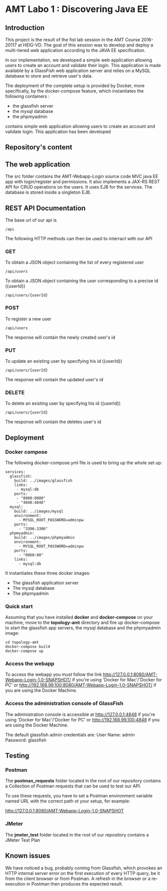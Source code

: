 # AMT Labo 1 : Discovering Java EE 

## Introduction

This project is the result of the fist lab session in the AMT Course 2016-20117 at HEIG-VD. The goal of this session was to develop and deploy a multi-tiered web application according to the JAVA EE specification.

In our implementation, we developed a simple web application allowing users to create an account and validate their login. This application is made available by a GlassFish web application server and relies on a MySQL database to store and retrieve user's data.

The deployment of the complete setup is provided by Docker, more specifically, by the docker-compose feature, which instantiates the following containers :
* the glassfish server 
* the mysql database
* the phpmyadmin 

contains simple web application allowing users to create an account and validate login.
This application has been developed 


## Repository's content


## The web application

The src folder contains the AMT-Webapp-Login source code MVC java EE app with login/register and permissions. It also implements a JAX-RS REST API for CRUD operations on the users. It uses EJB for the services. The database is stored inside a singleton EJB.


## REST API Documentation

The base url of our api is
````
/api
````

The following HTTP methods can then be used to interract with our API

### GET	

To obtain a JSON object containing the list of every registered user
````
/api/users
````
To obtain a JSON object containing the user corresponding to a precise id ({userId})
````
/api/users/{userId}
````

### POST	

To register a new user 
````
/api/users
````
The response will contain the newly created user's id

### PUT	

To update an existing user by specifying his id ({userId})

````
/api/users/{userId}
````
The response will contain the updated user's id

### DELETE

To delete an existing user by specifying his id ({userId})

````
/api/users/{userId}
````
The response will contain the deletes user's id


## Deployment

### Docker compose

The following docker-compose.yml file is used to bring up the whole set up:

```version: '2'
services:
  glassfish:
    build: ../images/glassfish
    links:
     - mysql:db
    ports:
     - "8080:8080"
     - "4848:4848"
  mysql:
    build: ../images/mysql
    environment: 
      - MYSQL_ROOT_PASSWORD=adminpw
    ports:
      - "3306:3306"
  phpmyadmin:
    build: ../images/phpmyadmin 
    environment: 
      - MYSQL_ROOT_PASSWORD=adminpw    
    ports:
      - "6060:80"
    links:
      - mysql:db
```

It instantiates these three docker images:

 * The glassfish application server
 * The mysql database
 * The phpmyadmin 


### Quick start

Assuming that you have installed **docker** and **docker-compose** on your machine, move to the **topology-amt** directory and fire up docker-compose to start the glassfish app servers, the mysql database and the phpmyadmin image:

```
cd topology-amt
docker-compose build
docker-compose up
```

### Access the webapp

To access the webapp you must follow the link http://127.0.0.1:8080/AMT-Webapp-Login-1.0-SNAPSHOT/ if you're using 'Docker for Mac'/'Docker for PC' or http://192.168.99.100:8080/AMT-Webapp-Login-1.0-SNAPSHOT/ if you are using the Docker Machine.

### Access the administration console of GlassFish

The administration console is accessible at http://127.0.0.1:4848 if you're using 'Docker for Mac'/'Docker for PC' or http://192.168.99.100:4848 if you are using the Docker Machine.

The default glassfish admin credentials are:
User Name:	admin	
Password: glassfish

## Testing

### Postman

The **postman_requests** folder located in the root of our repository contains a Collection of Postman requests that can be used to test our API.

To use these requests, you have to set a Postman environment variable named URL with the correct path ot your setup, for example:

http://127.0.0.1:8080/AMT-Webapp-Login-1.0-SNAPSHOT

### JMeter

The **jmeter_test** folder located in the root of our repository contains a JMeter Test Plan


## Known issues

We have noticed a bug, probably coming from Glassfish, which provokes an HTTP internal server error on the first execution of every HTTP query, be it from the client browser or from Postman. A refresh in the browser or a re-execution in Postman then produces the expected result.